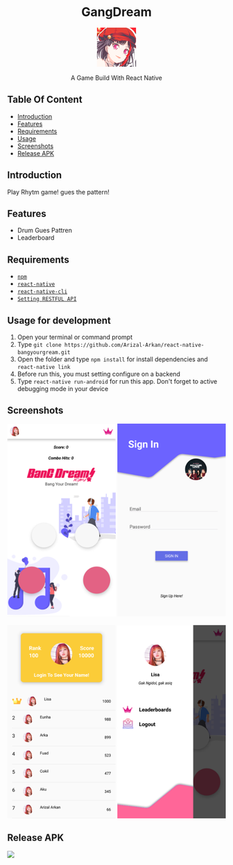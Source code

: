 <h1 align='center'>GangDream</h1>

<p align='center'>
<img width=90 src='src/asset/NN.png'>
</p>
<p align='center'>A Game Build With React Native

## Table Of Content
- [Introduction](#introduction)
- [Features](#features)
- [Requirements](#requirements)
- [Usage](#usage-for-development)
- [Screenshots](#screenshots)
- [Release APK](#release-apk)


## Introduction
Play Rhytm game! gues the pattern!

## Features
* Drum Gues Pattren
* Leaderboard

## Requirements
* [`npm`](https://www.npmjs.com/get-npm)
* [`react-native`](https://facebook.github.io/react-native/docs/getting-started)
* [`react-native-cli`](https://facebook.github.io/react-native/docs/getting-started)
* [`Setting RESTFUL API`](https://firebase.google.com/)

## Usage for development
1. Open your terminal or command prompt
2. Type `git clone https://github.com/Arizal-Arkan/react-native-bangyourgream.git`
3. Open the folder and type `npm install` for install dependencies and `react-native link`
4. Before run this, you must setting configure on a backend 
5. Type `react-native run-android` for run this app. Don't forget to active debugging mode in your device

## Screenshots
<div align="center">
    <img width="250" src="src/asset/main.png">    
    <img width="250" src="src/asset/sign.png">
  </div>
  <br/>
  <div align="center">
    <img width="250" src="src/asset/leaderboard.png">
  <img width="250" src="src/asset/drawer.png">
</div>

## Release APK
<a href="https://www.dropbox.com/s/9v3yp688phivev4/app-release.apk?dl=0">
  <img src="https://img.shields.io/badge/Download%20on%20the-dropbox-blue.svg?style=popout&logo="/>
</a>

